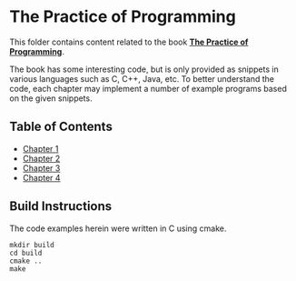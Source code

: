 # The Practice of Programming

This folder contains content related to the book [**The Practice of Programming**](https://www.cs.princeton.edu/~bwk/tpop.webpage/).

The book has some interesting code, but is only provided as snippets in various
languages such as C, C++, Java, etc. To better understand the code, each chapter
may implement a number of example programs based on the given snippets.

## Table of Contents
- [Chapter 1](chapter_01)
- [Chapter 2](chapter_02)
- [Chapter 3](chapter_03)
- [Chapter 4](chapter_04)

## Build Instructions

The code examples herein were written in C using cmake.

```
mkdir build
cd build
cmake ..
make
```
